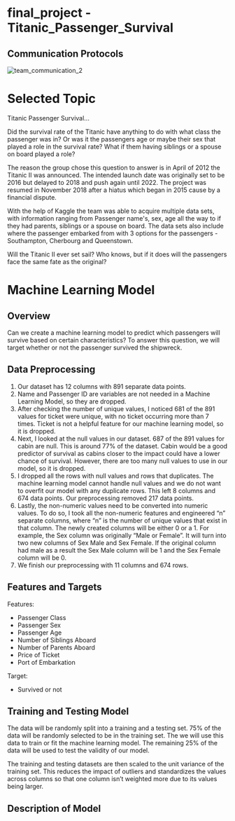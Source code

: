 # final_project - Titanic_Passenger_Survival

## Communication Protocols

![team_communication_2](https://user-images.githubusercontent.com/106495422/198314850-c9e5acbf-42a1-47bc-92cf-9494c95e862d.png)


# Selected Topic

Titanic Passenger Survival...

Did the survival rate of the Titanic have anything to do with what class the passenger was in? Or was it the passengers age or maybe their sex that played a role in the survival rate? What if them having siblings or a spouse on board played a role?

The reason the group chose this question to answer is in April of 2012 the Titanic II was announced. The intended launch date was originally set to be 2016 but delayed to 2018 and push again until 2022. The project was resumed in November 2018 after a hiatus which began in 2015 cause by a financial dispute.

With the help of Kaggle the team was able to acquire multiple data sets, with information ranging from Passenger name's, sex, age all the way to if they had parents, siblings or a spouse on board. The data sets also include where the passenger embarked from with 3 options for the passengers - Southampton, Cherbourg and Queenstown.

Will the Titanic II ever set sail? Who knows, but if it does will the passengers face the same fate as the original?








# Machine Learning Model
## Overview
Can we create a machine learning model to predict which passengers will survive based on certain characteristics? To answer this question, we will target whether or not the passenger survived the shipwreck.

## Data Preprocessing
1. Our dataset has 12 columns with 891 separate data points.
2. Name and Passenger ID are variables are not needed in a Machine Learning Model, so they are dropped. 
3. After checking the number of unique values, I noticed 681 of the 891 values for ticket were unique, with no ticket occurring more than 7 times. Ticket is not a helpful feature for our machine learning model, so it is dropped.
4. Next, I looked at the null values in our dataset. 687 of the 891 values for cabin are null. This is around 77% of the dataset. Cabin would be a good predictor of survival as cabins closer to the impact could have a lower chance of survival. However, there are too many null values to use in our model, so it is dropped. 
5. I dropped all the rows with null values and rows that duplicates. The machine learning model cannot handle null values and we do not want to overfit our model with any duplicate rows. This left 8 columns and 674 data points. Our preprocessing removed 217 data points.
6. Lastly, the non-numeric values need to be converted into numeric values. To do so, I took all the non-numeric features and engineered “n” separate columns, where “n” is the number of unique values that exist in that column. The newly created columns will be either 0 or a 1. For example, the Sex column was originally “Male or Female”. It will turn into two new columns of Sex Male and Sex Female. If the original column had male as a result the Sex Male column will be 1 and the Sex Female column will be 0.
7. We finish our preprocessing with 11 columns and 674 rows.

## Features and Targets
Features:
-	Passenger Class
-	Passenger Sex
-	Passenger Age
-	Number of Siblings Aboard
-	Number of Parents Aboard
-	Price of Ticket
-	Port of Embarkation

Target:
-	Survived or not

## Training and Testing Model
The data will be randomly split into a training and a testing set. 75% of the data will be randomly selected to be in the training set. The we will use this data to train or fit the machine learning model. The remaining 25% of the data will be used to test the validity of our model.

The training and testing datasets are then scaled to the unit variance of the training set. This reduces the impact of outliers and standardizes the values across columns so that one column isn’t weighted more due to its values being larger.

## Description of Model
